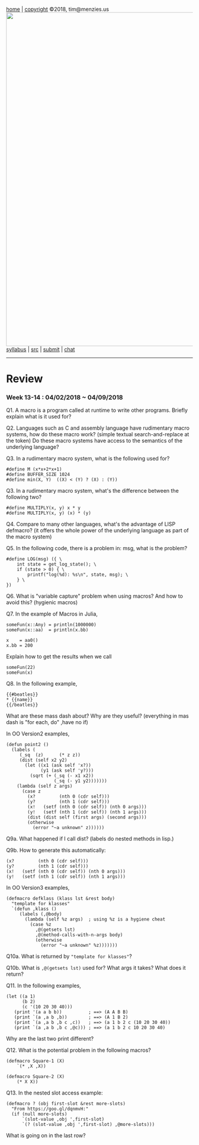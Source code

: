 [home](http://tiny.cc/plm18) |
[copyright](https://github.com/txt/plm18/blob/master/LICENSE.md) &copy;2018, tim&commat;menzies.us
<br>
[<img width=900 src="https://raw.githubusercontent.com/txt/plm18/master/img/banner.png">](http://tiny.cc/plm18)<br>
[syllabus](https://github.com/txt/plm18/blob/master/doc/syllabus.md) |
[src](https://github.com/txt/plm18/tree/master/src) |
[submit](http://tiny.cc/plm18give) |
[chat](https://plm18.slack.com/)


______



# Review

### Week 13-14 : 04/02/2018 ~ 04/09/2018

Q1. A macro is a program called at runtime to write other programs. Briefly explain what is it used for?

Q2. Languages such as C and assembly language have rudimentary macro systems, how do these macro work? (simple textual search-and-replace at the token) Do these macro systems have access to the semantics of the underlying language?

Q3. In a rudimentary macro system, what is the following used for?

	#define M (x*x+2*x+1)
	#define BUFFER_SIZE 1024
	#define min(X, Y)  ((X) < (Y) ? (X) : (Y))

Q3. In a rudimentary macro system, what's the difference between the following two?

	#define MULTIPLY(x, y) x * y
	#define MULTIPLY(x, y) (x) * (y)


Q4. Compare to many other languages, what's the advantage of LISP defmacro? (it offers the whole power of the underlying language as part of the macro system)

Q5. In the following code, there is a problem in: msg, what is the problem?

	#define LOG(msg) ({ \
		int state = get_log_state(); \
		if (state > 0) { \
			printf("log(%d): %s\n", state, msg); \
		} \
	})


Q6. What is "variable capture" problem when using macros? And how to avoid this? (hygienic macros)	

Q7. In the example of Macros in Julia, 

	someFun(x::Any) = println(1000000)
	someFun(x::aa)  = println(x.bb)
	
	x    = aa0()
	x.bb = 200

Explain how to get the results when we call

	someFun(22)
	someFun(x)
	
Q8. In the following example,

	{{#beatles}}
	* {{name}}
	{{/beatles}}

What are these mass dash about? Why are they useful?  (everything in mas dash is "for each, do" ,have no if)

In OO Version2 examples,

	(defun point2 ()
	  (labels (
		 (_sq  (z)      (* z z))
		 (dist (self x2 y2)
		   (let ((x1 (ask self 'x?))
				 (y1 (ask self 'y?)))
			 (sqrt (+ (_sq (- x1 x2)) 
					  (_sq (- y1 y2)))))))
		(lambda (self z args)
		  (case z
			(x?         (nth 0 (cdr self)))
			(y?         (nth 1 (cdr self)))
			(x!   (setf (nth 0 (cdr self)) (nth 0 args)))
			(y!   (setf (nth 1 (cdr self)) (nth 1 args)))
			(dist (dist self (first args) (second args)))
			(otherwise 
			  (error "~a unknown" z))))))

Q9a. What happened if I call dist? (labels do nested methods in lisp.)

Q9b. How to generate this automatically:

	(x?         (nth 0 (cdr self)))
    (y?         (nth 1 (cdr self)))
    (x!   (setf (nth 0 (cdr self)) (nth 0 args)))
    (y!   (setf (nth 1 (cdr self)) (nth 1 args)))
	
In OO Version3 examples,

	(defmacro defklass (klass lst &rest body)
	  "template for klasses"
	  `(defun ,klass ()
		 (labels (,@body)
		   (lambda (self %z args)  ; using %z is a hygiene cheat
			 (case %z
			   ,@(getsets lst)
			   ,@(method-calls-with-n-args body)
			   (otherwise 
				 (error "~a unknown" %z)))))))

Q10a. What is returned by `"template for klasses"`?

Q10b. What is `,@(getsets lst)` used for? What args it takes? What does it return?

Q11. In the following examples,

	(let ((a 1)
		  (b 2)
		  (c '(10 20 30 40)))
	   (print '(a a b b))          ; ==> (A A B B)
	   (print `(a ,a b ,b))        ; ==> (A 1 B 2)
	   (print `(a ,a b ,b c ,c))   ; ==> (a 1 b 2 c (10 20 30 40))
	   (print `(a ,a b ,b c ,@c))) ; ==> (a 1 b 2 c 10 20 30 40)

Why are the last two print different?

Q12. What is the potential problem in the following macros?

	(defmacro Square-1 (X)
		`(* ,X ,X))
		
	(defmacro Square-2 (X)
		(* X X))
		
Q13. In the nested slot access example:

	(defmacro ? (obj first-slot &rest more-slots)
	  "From https://goo.gl/dqnmvH:"
	  (if (null more-slots)
		  `(slot-value ,obj ',first-slot)
		  `(? (slot-value ,obj ',first-slot) ,@more-slots)))
		  
What is going on in the last row?
